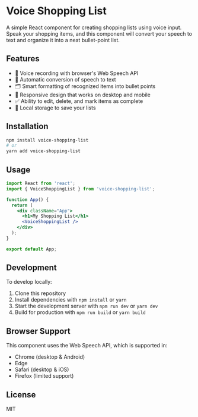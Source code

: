 # Voice Shopping List

A simple React component for creating shopping lists using voice input. Speak your shopping items, and this component will convert your speech to text and organize it into a neat bullet-point list.

## Features

- 🎤 Voice recording with browser's Web Speech API
- 📝 Automatic conversion of speech to text
- 🗂️ Smart formatting of recognized items into bullet points
- 📱 Responsive design that works on desktop and mobile
- ✅ Ability to edit, delete, and mark items as complete
- 💾 Local storage to save your lists

## Installation

```bash
npm install voice-shopping-list
# or
yarn add voice-shopping-list
```

## Usage

```jsx
import React from 'react';
import { VoiceShoppingList } from 'voice-shopping-list';

function App() {
  return (
    <div className="App">
      <h1>My Shopping List</h1>
      <VoiceShoppingList />
    </div>
  );
}

export default App;
```

## Development

To develop locally:

1. Clone this repository
2. Install dependencies with `npm install` or `yarn`
3. Start the development server with `npm run dev` or `yarn dev`
4. Build for production with `npm run build` or `yarn build`

## Browser Support

This component uses the Web Speech API, which is supported in:
- Chrome (desktop & Android)
- Edge
- Safari (desktop & iOS)
- Firefox (limited support)

## License

MIT

